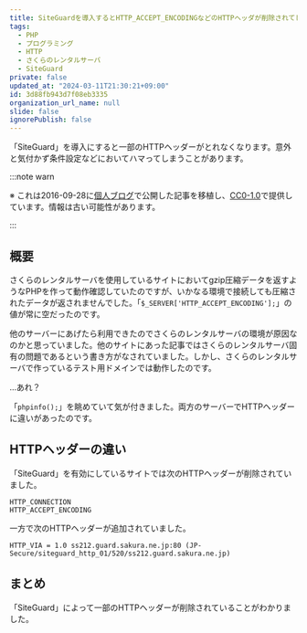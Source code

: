 ```yaml
---
title: SiteGuardを導入するとHTTP_ACCEPT_ENCODINGなどのHTTPヘッダが削除されてしまう件
tags:
  - PHP
  - プログラミング
  - HTTP
  - さくらのレンタルサーバ
  - SiteGuard
private: false
updated_at: "2024-03-11T21:30:21+09:00"
id: 3d88fb943d7f08eb3335
organization_url_name: null
slide: false
ignorePublish: false
---
```


「SiteGuard」を導入にすると一部のHTTPヘッダーがとれなくなります。意外と気付かず条件設定などにおいてハマってしまうことがあります。

:::note warn

※ これは2016-09-28に[個人ブログ](https://bicstone.me)で公開した記事を移植し、[CC0-1.0](https://creativecommons.org/publicdomain/zero/1.0/deed.ja)で提供しています。情報は古い可能性があります。

:::

## 概要

さくらのレンタルサーバを使用しているサイトにおいてgzip圧縮データを返すようなPHPを作って動作確認していたのですが、いかなる環境で接続しても圧縮されたデータが返されませんでした。「`$_SERVER['HTTP_ACCEPT_ENCODING'];`」の値が常に空だったのです。

他のサーバーにあげたら利用できたのでさくらのレンタルサーバの環境が原因なのかと思っていました。他のサイトにあった記事ではさくらのレンタルサーバ固有の問題であるという書き方がなされていました。しかし、さくらのレンタルサーバで作っているテスト用ドメインでは動作したのです。

…あれ？

「`phpinfo();`」を眺めていて気が付きました。両方のサーバーでHTTPヘッダーに違いがあったのです。

## HTTPヘッダーの違い

「SiteGuard」を有効にしているサイトでは次のHTTPヘッダーが削除されていました。

```plan
HTTP_CONNECTION
HTTP_ACCEPT_ENCODING
```

一方で次のHTTPヘッダーが追加されていました。

```plain
HTTP_VIA = 1.0 ss212.guard.sakura.ne.jp:80 (JP-Secure/siteguard_http_01/520/ss212.guard.sakura.ne.jp)
```

## まとめ

「SiteGuard」によって一部のHTTPヘッダーが削除されていることがわかりました。

